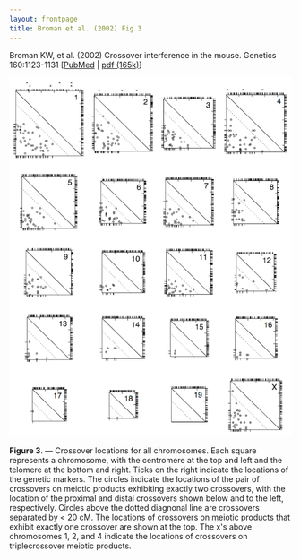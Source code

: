```yaml
---
layout: frontpage
title: Broman et al. (2002) Fig 3
---
```


Broman KW, et al.
(2002) Crossover interference in the mouse.  Genetics
160:1123-1131
\[[PubMed](http://www.ncbi.nlm.nih.gov/pubmed/11901128) | [pdf (165k)](http://www.biostat.wisc.edu/~kbroman/publications/mousebc.pdf)\]

![Broman et al. (2002) Fig 3](../../assets/bigpubpics/mousebc_fig3_lg.png)

**Figure 3**. &mdash; Crossover locations for all chromosomes.  Each square
represents a chromosome, with the centromere at the top and left and
the telomere at the bottom and right. Ticks on the right indicate the
locations of the genetic markers.  The circles indicate the locations
of the pair of crossovers on meiotic products exhibiting exactly two
crossovers, with the location of the proximal and distal crossovers
shown below and to the left, respectively. Circles above the dotted
diagnonal line are crossovers separated by < 20 cM. The locations of
crossovers on meiotic products that exhibit exactly one crossover are
shown at the top. The x's above chromosomes 1, 2, and 4 indicate the
locations of crossovers on triplecrossover meiotic products.
